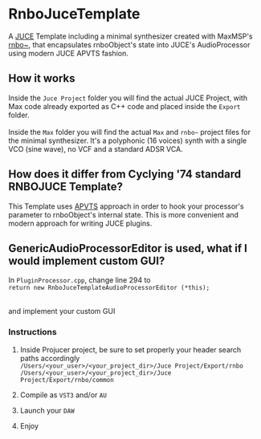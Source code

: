 # RnboJuceTemplate
A [JUCE](https://juce.com) Template including a minimal synthesizer created with MaxMSP's [rnbo~](https://rnbo.cycling74.com/), that encapsulates rnboObject's state into JUCE's AudioProcessor using modern JUCE APVTS fashion.

## How it works
Inside the `Juce Project` folder you will find the actual JUCE Project, with Max code already exported as C++ code and placed inside the `Export` folder.
<br><br>Inside the `Max` folder you will find the actual `Max` and `rnbo~` project files for the minimal synthesizer. It's a polyphonic (16 voices) synth with a single VCO (sine wave), no VCF and a standard ADSR VCA.

## How does it differ from Cyclying '74 standard RNBOJUCE Template?
This Template uses [APVTS](https://docs.juce.com/master/tutorial_audio_processor_value_tree_state.html) approach in order to hook your processor's parameter to rnboObject's internal state. This is more convenient and modern approach for writing JUCE plugins.

## GenericAudioProcessorEditor is used, what if I would implement custom GUI? 
In `PluginProcessor.cpp`, change line 294 to<br>
`return new RnboJuceTemplateAudioProcessorEditor (*this);`

<br>and implement your custom GUI

### Instructions
1. Inside Projucer project, be sure to set properly your header search paths accordingly 
<br>`/Users/<your_user>/<your_project_dir>/Juce Project/Export/rnbo`<br>
`/Users/<your_user>/<your_project_dir>/Juce Project/Export/rnbo/common`

2. Compile as `VST3` and/or `AU`

3. Launch your `DAW`

4. Enjoy


